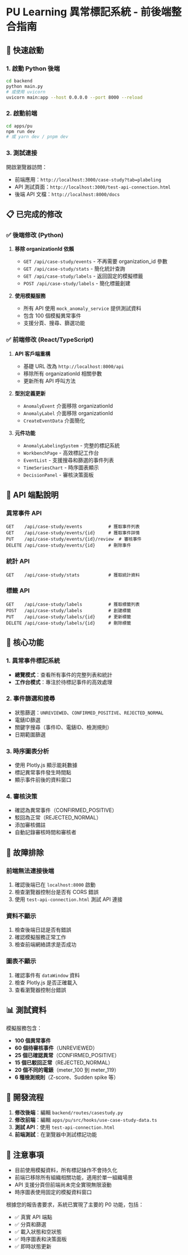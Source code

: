 # PU Learning 異常標記系統 - 前後端整合指南

## 🚀 快速啟動

### 1. 啟動 Python 後端
```bash
cd backend
python main.py
# 或使用 uvicorn
uvicorn main:app --host 0.0.0.0 --port 8000 --reload
```

### 2. 啟動前端
```bash
cd apps/pu
npm run dev
# 或 yarn dev / pnpm dev
```

### 3. 測試連接
開啟瀏覽器訪問：
- 前端應用：`http://localhost:3000/case-study?tab=plabeling`
- API 測試頁面：`http://localhost:3000/test-api-connection.html`
- 後端 API 文檔：`http://localhost:8000/docs`

## 📋 已完成的修改

### ✅ 後端修改 (Python)
1. **移除 organizationId 依賴**
   - `GET /api/case-study/events` - 不再需要 organization_id 參數
   - `GET /api/case-study/stats` - 簡化統計查詢
   - `GET /api/case-study/labels` - 返回固定的模擬標籤
   - `POST /api/case-study/labels` - 簡化標籤創建

2. **使用模擬服務**
   - 所有 API 使用 `mock_anomaly_service` 提供測試資料
   - 包含 100 個模擬異常事件
   - 支援分頁、搜尋、篩選功能

### ✅ 前端修改 (React/TypeScript)
1. **API 客戶端重構**
   - 基礎 URL 改為 `http://localhost:8000/api`
   - 移除所有 organizationId 相關參數
   - 更新所有 API 呼叫方法

2. **型別定義更新**
   - `AnomalyEvent` 介面移除 organizationId
   - `AnomalyLabel` 介面移除 organizationId
   - `CreateEventData` 介面簡化

3. **元件功能**
   - `AnomalyLabelingSystem` - 完整的標記系統
   - `WorkbenchPage` - 高效標記工作台
   - `EventList` - 支援搜尋和篩選的事件列表
   - `TimeSeriesChart` - 時序圖表顯示
   - `DecisionPanel` - 審核決策面板

## 🔧 API 端點說明

### 異常事件 API
```
GET    /api/case-study/events          # 獲取事件列表
GET    /api/case-study/events/{id}     # 獲取事件詳情
PUT    /api/case-study/events/{id}/review  # 審核事件
DELETE /api/case-study/events/{id}     # 刪除事件
```

### 統計 API
```
GET    /api/case-study/stats           # 獲取統計資料
```

### 標籤 API
```
GET    /api/case-study/labels          # 獲取標籤列表
POST   /api/case-study/labels          # 創建標籤
PUT    /api/case-study/labels/{id}     # 更新標籤
DELETE /api/case-study/labels/{id}     # 刪除標籤
```

## 🎯 核心功能

### 1. 異常事件標記系統
- **總覽模式**：查看所有事件的完整列表和統計
- **工作台模式**：專注於待標記事件的高效處理

### 2. 事件篩選和搜尋
- 狀態篩選：`UNREVIEWED`、`CONFIRMED_POSITIVE`、`REJECTED_NORMAL`
- 電錶ID篩選
- 關鍵字搜尋（事件ID、電錶ID、檢測規則）
- 日期範圍篩選

### 3. 時序圖表分析
- 使用 Plotly.js 顯示能耗數據
- 標記異常事件發生時間點
- 顯示事件前後的資料窗口

### 4. 審核決策
- 確認為異常事件（CONFIRMED_POSITIVE）
- 駁回為正常（REJECTED_NORMAL）
- 添加審核備註
- 自動記錄審核時間和審核者

## 🚨 故障排除

### 前端無法連接後端
1. 確認後端已在 `localhost:8000` 啟動
2. 檢查瀏覽器控制台是否有 CORS 錯誤
3. 使用 `test-api-connection.html` 測試 API 連接

### 資料不顯示
1. 檢查後端日誌是否有錯誤
2. 確認模擬服務正常工作
3. 檢查前端網絡請求是否成功

### 圖表不顯示
1. 確認事件有 `dataWindow` 資料
2. 檢查 Plotly.js 是否正確載入
3. 查看瀏覽器控制台錯誤

## 📊 測試資料

模擬服務包含：
- **100 個異常事件**
- **60 個待審核事件**（UNREVIEWED）
- **25 個已確認異常**（CONFIRMED_POSITIVE）
- **15 個已駁回正常**（REJECTED_NORMAL）
- **20 個不同的電錶**（meter_100 到 meter_119）
- **6 種檢測規則**（Z-score、Sudden spike 等）

## 🔄 開發流程

1. **修改後端**：編輯 `backend/routes/casestudy.py`
2. **修改前端**：編輯 `apps/pu/src/hooks/use-case-study-data.ts`
3. **測試 API**：使用 `test-api-connection.html`
4. **前端測試**：在瀏覽器中測試標記功能

## 📝 注意事項

- 目前使用模擬資料，所有標記操作不會持久化
- 前端已移除所有組織相關功能，適用於單一組織場景
- API 支援分頁但前端尚未完全實現無限滾動
- 時序圖表使用固定的模擬資料窗口

根據您的報告書要求，系統已實現了主要的 P0 功能，包括：
- ✅ 真實 API 端點
- ✅ 分頁和篩選
- ✅ 載入狀態和空狀態
- ✅ 時序圖表和決策面板
- ✅ 即時狀態更新
